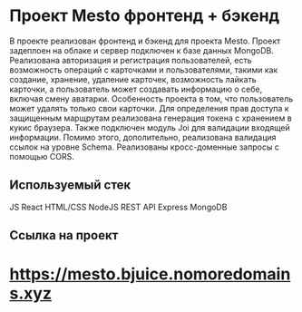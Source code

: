 # Проект Mesto фронтенд + бэкенд
 В проекте реализован фронтенд и бэкенд для проекта Mesto. Проект задеплоен на облаке и сервер подключен к базе данных MongoDB. Реализована авторизация и регистрация пользователей, есть возможность операций с карточками и пользователями, такими как создание, хранение, удаление карточек, возможность лайкать карточки, а пользователь может создавать информацию о себе, включая смену аватарки. Особенность проекта в том, что пользователь может удалять только свои карточки. Для определения прав доступа к защищенным марщрутам реализована генерация токена с хранением в кукис браузера. Также подключен модуль Joi для валидации входящей информации. Помимо этого, дополительно, реализована валидация ссылок на уровне Schema. Реализованы кросс-доменные запросы с помощью CORS.


## Используемый стек
JS
React
HTML/CSS
NodeJS
REST API
Express
MongoDB

## Ссылка на проект

# https://mesto.bjuice.nomoredomains.xyz

